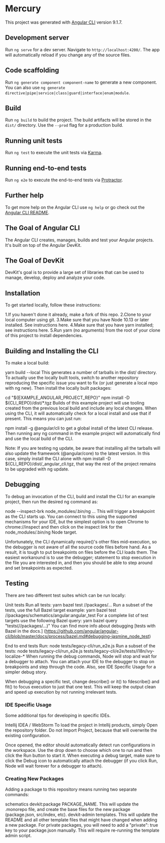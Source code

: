 # Mercury

This project was generated with [Angular CLI](https://github.com/angular/angular-cli) version 9.1.7.

## Development server

Run `ng serve` for a dev server. Navigate to `http://localhost:4200/`. The app will automatically reload if you change any of the source files.

## Code scaffolding

Run `ng generate component component-name` to generate a new component. You can also use `ng generate directive|pipe|service|class|guard|interface|enum|module`.

## Build

Run `ng build` to build the project. The build artifacts will be stored in the `dist/` directory. Use the `--prod` flag for a production build.

## Running unit tests

Run `ng test` to execute the unit tests via [Karma](https://karma-runner.github.io).

## Running end-to-end tests

Run `ng e2e` to execute the end-to-end tests via [Protractor](http://www.protractortest.org/).

## Further help

To get more help on the Angular CLI use `ng help` or go check out the [Angular CLI README](https://github.com/angular/angular-cli/blob/master/README.md).

## The Goal of Angular CLI

The Angular CLI creates, manages, builds and test your Angular projects. It's built on top of the Angular DevKit.


## The Goal of DevKit

DevKit's goal is to provide a large set of libraries that can be used to manage, develop, deploy and analyze your code.

## Installation
To get started locally, follow these instructions:

1.If you haven't done it already, make a fork of this repo.
2.Clone to your local computer using git.
3.Make sure that you have Node 10.13 or later installed. See instructions here.
4.Make sure that you have yarn installed; see instructions here.
5.Run yarn (no arguments) from the root of your clone of this project to install dependencies.

## Building and Installing the CLI
To make a local build:

yarn build --local
This generates a number of tarballs in the dist/ directory. To actually use the locally built tools, switch to another repository reproducing the specific issue you want to fix (or just generate a local repo with ng new). Then install the locally built packages:

cd "${EXAMPLE_ANGULAR_PROJECT_REPO}"
npm install -D ${CLI_REPO}/dist/*.tgz
Builds of this example project will use tooling created from the previous local build and include any local changes. When using the CLI, it will automatically check for a local install and use that if present. This means you can just run:

npm install -g @angular/cli
to get a global install of the latest CLI release. Then running any ng command in the example project will automatically find and use the local build of the CLI.

Note: If you are testing ng update, be aware that installing all the tarballs will also update the framework (@angular/core) to the latest version. In this case, simply install the CLI alone with npm install -D ${CLI_REPO}/dist/_angular_cli.tgz, that way the rest of the project remains to be upgraded with ng update.

## Debugging
To debug an invocation of the CLI, build and install the CLI for an example project, then run the desired ng command as:

node --inspect-brk node_modules/.bin/ng ...
This will trigger a breakpoint as the CLI starts up. You can connect to this using the supported mechanisms for your IDE, but the simplest option is to open Chrome to chrome://inspect and then click on the inspect link for the node_modules/.bin/ng Node target.

Unfortunately, the CLI dynamically require()'s other files mid-execution, so the debugger is not aware of all the source code files before hand. As a result, it is tough to put breakpoints on files before the CLI loads them. The easiest workaround is to use the debugger; statement to stop execution in the file you are interested in, and then you should be able to step around and set breakpoints as expected.

## Testing
There are two different test suites which can be run locally:

Unit tests
Run all tests: yarn bazel test //packages/...
Run a subset of the tests, use the full Bazel target example: yarn bazel test //packages/schematics/angular:angular_test
For a complete list of test targets use the following Bazel query: yarn bazel query "tests(//packages/...)"
You can find more info about debugging [tests with Bazel in the docs.] (https://github.com/angular/angular-cli/blob/master/docs/process/bazel.md#debugging-jasmine_node_test)

End to end tests
Run: node tests/legacy-cli/run_e2e.js
Run a subset of the tests: node tests/legacy-cli/run_e2e.js tests/legacy-cli/e2e/tests/i18n/ivy-localize-*
When running the debug commands, Node will stop and wait for a debugger to attach. You can attach your IDE to the debugger to stop on breakpoints and step through the code. Also, see IDE Specific Usage for a simpler debug story.

When debugging a specific test, change describe() or it() to fdescribe() and fit() to focus execution to just that one test. This will keep the output clean and speed up execution by not running irrelevant tests.

### IDE Specific Usage
Some additional tips for developing in specific IDEs.

Intellij IDEA / WebStorm
To load the project in Intellij products, simply Open the repository folder. Do not Import Project, because that will overwrite the existing configuration.

Once opened, the editor should automatically detect run configurations in the workspace. Use the drop down to choose which one to run and then click the Run button to start it. When executing a debug target, make sure to click the Debug icon to automatically attach the debugger (if you click Run, Node will wait forever for a debugger to attach).

### Creating New Packages
Adding a package to this repository means running two separate commands:

schematics devkit:package PACKAGE_NAME. This will update the .monorepo file, and create the base files for the new package (package.json, src/index, etc).
devkit-admin templates. This will update the README and all other template files that might have changed when adding a new package.
For private packages, you will need to add a "private": true key to your package.json manually. This will require re-running the template admin script.
